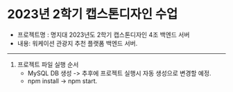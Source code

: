 2023년 2학기 캡스톤디자인 수업
=============

* 프로젝트명 : 명지대 2023년도 2학기 캡스톤디자인 4조 백엔드 서버
* 내용: 워케이션 관광지 추천 플랫폼 백엔드 서버.

--------------

1. 프로젝트 파일 실행 순서
    * MySQL DB 생성 -> 추후에 프로젝트 실행시 자동 생성으로 변경할 예정.
    * npm install -> npm start.